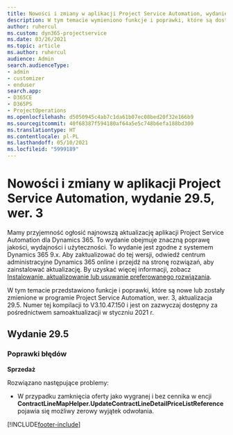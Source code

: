```yaml
---
title: Nowości i zmiany w aplikacji Project Service Automation, wydanie 29.5, poprawka, wer. 3
description: W tym temacie wymieniono funkcje i poprawki, które są dostępne w aktualizacji Project Service Automation, wydanie 29.5, poprawka wersja 3.
author: ruhercul
ms.custom: dyn365-projectservice
ms.date: 03/26/2021
ms.topic: article
ms.author: ruhercul
audience: Admin
search.audienceType:
- admin
- customizer
- enduser
search.app:
- D365CE
- D365PS
- ProjectOperations
ms.openlocfilehash: d5050945c4ab7c1da61b07ec08bed20f32e166b9
ms.sourcegitcommit: 40f68387f594180af64a5e5c748b6efa188bd300
ms.translationtype: HT
ms.contentlocale: pl-PL
ms.lasthandoff: 05/10/2021
ms.locfileid: "5999189"
---
```

# <a name="whats-new-or-changed-in-project-service-automation-update-release-295-v3"></a>Nowości i zmiany w aplikacji Project Service Automation, wydanie 29.5, wer. 3

Mamy przyjemność ogłosić najnowszą aktualizację aplikacji Project Service Automation dla Dynamics 365. To wydanie obejmuje znaczną poprawę jakości, wydajności i użyteczności. To wydanie jest zgodne z systemem Dynamics 365 9.x. Aby zaktualizować do tej wersji, odwiedź centrum administracyjne Dynamics 365 online i przejdź na stronę rozwiązań, aby zainstalować aktualizację. By uzyskać więcej informacji, zobacz [Instalowanie, aktualizowanie lub usuwanie preferowanego rozwiązania](/power-platform/admin/install-remove-preferred-solution.md).

W tym temacie przedstawiono funkcje i poprawki, które są nowe lub zostały zmienione w programie Project Service Automation, wer. 3, aktualizacja 29.5. Numer tej kompilacji to V3.10.47.150 i jest on zazwyczaj dostępny za pośrednictwem samoaktualizacji w styczniu 2021 r.

## <a name="update-release-295"></a>Wydanie 29.5

### <a name="bug-fixes"></a>Poprawki błędów


**Sprzedaż**

Rozwiązano następujące problemy:

- W przypadku zamknięcia oferty jako wygranej i bez cennika w encji **ContractLineMapHelper.UpdateContractLineDetailPriceListReference** pojawia się możliwy zerowy wyjątek odwołania.


[!INCLUDE[footer-include](../includes/footer-banner.md)]
